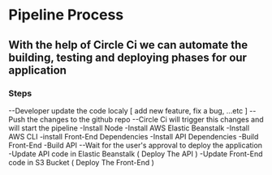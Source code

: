 # Pipeline Process

## With the help of Circle Ci we can automate the building, testing and deploying phases for our application

### Steps

--Developer update the code localy [ add new feature, fix a bug, ...etc ]
--Push the changes to the github repo
--Circle Ci will trigger this changes and will start the pipeline
-Install Node
-Install AWS Elastic Beanstalk
-Install AWS CLI
-install Front-End Dependencies
-Install API Dependencies
-Build Front-End
-Build API
--Wait for the user's approval to deploy the application
-Update API code in Elastic Beanstalk ( Deploy The API )
-Update Front-End code in S3 Bucket ( Deploy The Front-End )
